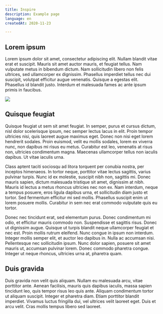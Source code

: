 ```yaml
---
title: Inspire
description: Example page
language: en
createdAt: 2020-11-23

---
```

## Lorem ipsum

Lorem ipsum dolor sit amet, consectetur adipiscing elit. Nullam blandit vitae erat et suscipit. Mauris sit amet auctor mauris, et feugiat tellus. Nam vulputate metus in bibendum dictum. Nam sollicitudin libero non felis ultrices, sed ullamcorper ex dignissim. Phasellus imperdiet tellus nec dui suscipit, volutpat efficitur augue venenatis. Quisque a egestas elit. Phasellus id blandit justo. Interdum et malesuada fames ac ante ipsum primis in faucibus.

![](/images/daniel-lombrana-gonzalez-detovtupyw-unsplash.jpg)

## Quisque feugiat

Quisque feugiat ut sem sit amet feugiat. In semper, purus et cursus dictum, nisl dolor scelerisque ipsum, nec semper lectus lacus in elit. Proin tempor ultricies nisi, quis laoreet augue maximus eget. Donec non nisi eget lorem hendrerit sodales. Proin euismod, velit eu mollis sodales, lorem ex viverra nunc, non dapibus mi risus eu metus. Curabitur est leo, venenatis at risus non, ultricies condimentum magna. Maecenas ullamcorper tellus non iaculis dapibus. Ut vitae iaculis urna.

Class aptent taciti sociosqu ad litora torquent per conubia nostra, per inceptos himenaeos. In tortor neque, porttitor vitae lectus sagittis, varius pulvinar turpis. Nunc id ex molestie, suscipit nibh non, sagittis mi. Donec mauris sapien, dictum malesuada tristique sit amet, dignissim at nibh. Mauris id lectus a metus rhoncus ultricies nec non ex. Nam interdum, neque a tempus posuere, eros ligula dapibus urna, et sollicitudin diam justo et tortor. Sed fermentum efficitur mi sed mollis. Phasellus suscipit enim ut lorem posuere mollis. Curabitur in sem nec erat commodo vulputate quis eu tortor.

Donec nec tincidunt erat, sed elementum purus. Donec condimentum mi odio, et efficitur mauris commodo non. Suspendisse et sagittis risus. Donec ut dignissim augue. Quisque ut turpis blandit neque ullamcorper feugiat et nec est. Proin mollis rutrum eleifend. Nunc congue in ipsum non interdum. Integer mollis semper elit, et auctor leo dapibus in. Nulla ac accumsan nisi. Pellentesque nec sollicitudin ipsum. Nunc dolor sapien, posuere sit amet mauris ut, accumsan pulvinar lorem. Donec commodo pharetra congue. Integer ut neque rhoncus, ultricies urna at, pharetra quam.

## Duis gravida

Duis gravida non velit quis aliquam. Nullam eu malesuada arcu, vitae porttitor ante. Aenean facilisis, mauris quis dapibus iaculis, massa sapien tincidunt leo, quis tempor risus leo quis ante. Aliquam condimentum tortor ut aliquam suscipit. Integer et pharetra diam. Etiam porttitor blandit imperdiet. Vivamus luctus fringilla dui, vel ultrices velit laoreet eget. Duis et arcu velit. Cras mollis tempus libero sed laoreet.